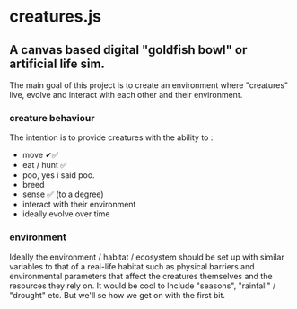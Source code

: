 creatures.js
============

A canvas based digital "goldfish bowl" or artificial life sim.
--------------------------------------------------------------

The main goal of this project is to create an environment where "creatures" live, evolve and interact with each other and their environment.


### creature behaviour

The intention is to provide creatures with the ability to :

 * move ✔✅
 * eat / hunt ✅
 * poo, yes i said poo.
 * breed
 * sense ✅ (to a degree)
 * interact with their environment
 * ideally evolve over time

### environment

Ideally the environment / habitat / ecosystem should be set up with similar variables to that of a real-life habitat such as physical barriers and environmental parameters that affect the creatures themselves and the resources they rely on. It would be cool to lnclude "seasons", "rainfall" / "drought" etc.  But we'll se how we get on with the first bit.


